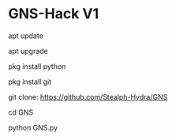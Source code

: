 # GNS-Hack V1

apt update

apt upgrade

pkg install python

pkg install git

git clone: https://github.com/Stealph-Hydra/GNS

cd GNS

python GNS.py
